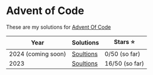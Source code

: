 # Advent of Code

These are my solutions for [Advent Of Code](https://adventofcode.com)

| Year               | Solutions          | Stars ⭐️      |
| ------------------ | ------------------ | -------------- |
| 2024 (coming soon) | [Soultions](/2024) | 0/50 (so far)  |
| 2023               | [Soultions](/2023) | 16/50 (so far) |
